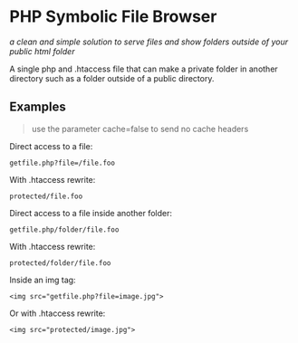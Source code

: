 PHP Symbolic File Browser
=========================
*a clean and simple solution to serve files and show folders outside of your public html folder*

A single php and .htaccess file that can make a private folder in another directory such as a folder outside of a public directory.

Examples
--------
>use the parameter cache=false to send no cache headers

Direct access to a file:
```
getfile.php?file=/file.foo
```
With .htaccess rewrite:
```
protected/file.foo
```
Direct access to a file inside another folder:
```
getfile.php/folder/file.foo
```
With .htaccess rewrite:
```
protected/folder/file.foo
```

Inside an img tag:
```
<img src="getfile.php?file=image.jpg">
```
Or with .htaccess rewrite:
```
<img src="protected/image.jpg">
```
